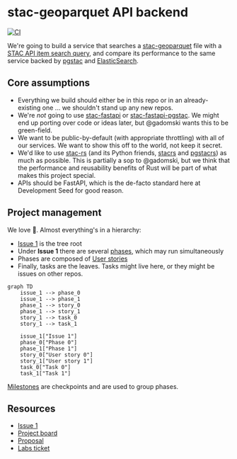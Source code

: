 # stac-geoparquet API backend

[![CI](https://github.com/developmentseed/labs-375-stac-geoparquet-backend/actions/workflows/ci.yml/badge.svg)](https://github.com/developmentseed/labs-375-stac-geoparquet-backend/actions/workflows/ci.yml)

We're going to build a service that searches a [stac-geoparquet](https://github.com/stac-utils/stac-geoparquet) file with a [STAC API item search query](https://api.stacspec.org/v1.0.0/item-search/), and compare its performance to the same service backed by [pgstac](https://github.com/stac-utils/pgstac) and [ElasticSearch](https://www.elastic.co/elasticsearch).

## Core assumptions

- Everything we build should either be in this repo or in an already-existing one ... we shouldn't stand up any new repos.
- We're _not_ going to use [stac-fastapi](https://github.com/stac-utils/stac-fastapi) or [stac-fastapi-pgstac](https://github.com/stac-utils/stac-fastapi-pgstac).
  We might end up porting over code or ideas later, but @gadomski wants this to be green-field.
- We want to be public-by-default (with appropriate throttling) with all of our services.
  We want to show this off to the world, not keep it secret.
- We'd like to use [stac-rs](https://github.com/stac-utils/stac-rs) (and its Python friends, [stacrs](https://github.com/gadomski/stacrs) and [pgstacrs](https://github.com/stac-utils/pgstacrs)) as much as possible.
  This is partially a sop to @gadomski, but we think that the performance and reusability benefits of Rust will be part of what makes this project special.
- APIs should be FastAPI, which is the de-facto standard here at Development Seed for good reason.

## Project management

We love 🌳.
Almost everything's in a hierarchy:

- [Issue 1](https://github.com/developmentseed/labs-375-stac-geoparquet-backend/issues/6) is the tree root
- Under **Issue 1** there are several [phases](https://github.com/orgs/developmentseed/projects/140/views/1), which may run simultaneously
- Phases are composed of [User stories](https://github.com/developmentseed/labs-375-stac-geoparquet-backend/issues?q=is%3Aissue%20label%3A%22user%20story%22)
- Finally, tasks are the leaves.
  Tasks might live here, or they might be issues on other repos.

```mermaid
graph TD
    issue_1 --> phase_0
    issue_1 --> phase_1
    phase_1 --> story_0
    phase_1 --> story_1
    story_1 --> task_0
    story_1 --> task_1

    issue_1["Issue 1"]
    phase_0["Phase 0"]
    phase_1["Phase 1"]
    story_0["User story 0"]
    story_1["User story 1"]
    task_0["Task 0"]
    task_1["Task 1"]
```

[Milestones](https://github.com/developmentseed/labs-375-stac-geoparquet-backend/milestones) are checkpoints and are used to group phases.

## Resources

- [Issue 1](https://github.com/developmentseed/labs-375-stac-geoparquet-backend/issues/6)
- [Project board](https://github.com/orgs/developmentseed/projects/140)
- [Proposal](https://docs.google.com/document/d/1xq3j5z2PT5HXHyFPCQFPplVnGHMeFWfjnp3wmp_kv24/edit?tab=t.0#heading=h.93utyws5dnx2)
- [Labs ticket](https://github.com/developmentseed/labs/issues/375)
